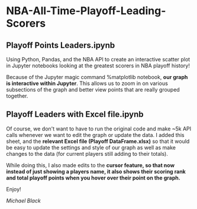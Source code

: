 # NBA-All-Time-Playoff-Leading-Scorers

## Playoff Points Leaders.ipynb
Using Python, Pandas, and the NBA API to create an interactive scatter plot in Jupyter notebooks looking at the greatest scorers in NBA playoff history!

Because of the Jupyter magic command %matplotlib notebook, **our graph is interactive within Jupyter**.  This allows us to zoom in on various subsections of the graph and better view points that are really grouped together.

## Playoff Leaders with Excel file.ipynb
Of course, we don't want to have to run the original code and make ~5k API calls whenever we want to edit the graph or update the data.  I added this sheet, and the **relevant Excel file (Playoff DataFrame.xlsx)** so that it would be easy to update the settings and style of our graph as well as make changes to the data (for current players still adding to their totals).

While doing this, I also made edits to the **cursor feature, so that now instead of just showing a players name, it also shows their scoring rank and total playoff points when you hover over their point on the graph.**

Enjoy!

*Michael Black*
